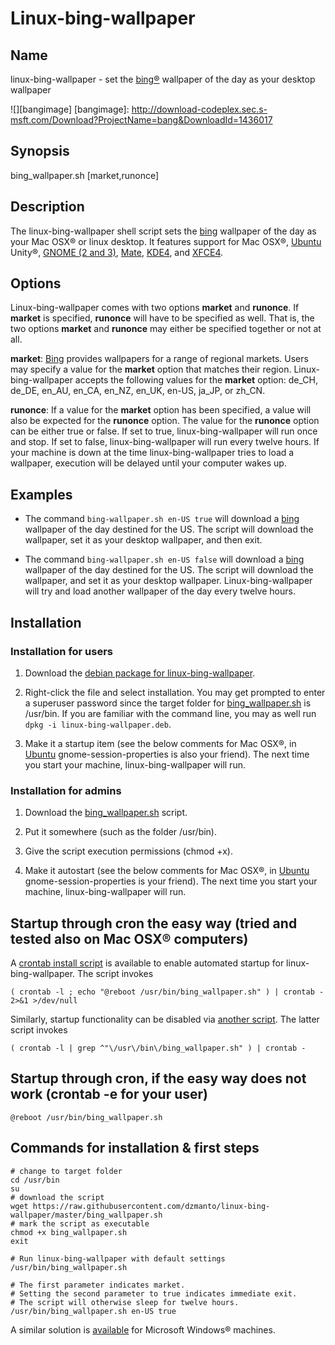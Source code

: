 # Linux-bing-wallpaper

## Name
linux-bing-wallpaper - set the <a href="http://www.bing.com">bing®</a> wallpaper of the day as your desktop wallpaper

![][bangimage]
[bangimage]: http://download-codeplex.sec.s-msft.com/Download?ProjectName=bang&DownloadId=1436017

## Synopsis

bing_wallpaper.sh [market,runonce]

## Description

The linux-bing-wallpaper shell script sets the <a href="http://www.bing.com">bing</a> wallpaper of the day as your Mac OSX® or linux desktop. It features support for Mac OSX®, <a href="https://www.ubuntu.com/">Ubuntu</a> Unity®, <a href="https://www.gnome.org/">GNOME (2 and 3)</a>, <a href="http://mate-desktop.org/">Mate</a>, <a href="https://www.kde.org/">KDE4</a>, and <a href="http://xfce.org/">XFCE4</a>.

## Options

Linux-bing-wallpaper comes with two options <b>market</b> and <b>runonce</b>. If <b>market</b> is specified, <b>runonce</b> will have to be specified as well. That is, the two options <b>market</b> and <b>runonce</b> may either be specified together or not at all.

<b>market</b>: <a href="http://www.bing.com">Bing</a> provides wallpapers for a range of regional markets. Users may specify a value for the  <b>market</b> option that matches their region. Linux-bing-wallpaper accepts the following values for the <b>market</b> option: de_CH, de_DE, en_AU, en_CA, en_NZ, en_UK, en-US, ja_JP, or zh_CN.

<b>runonce</b>: If a value for the <b>market</b> option has been specified, a value will also be expected for the <b>runonce</b> option. The value for the <b>runonce</b> option can be either true or false. If set to true, linux-bing-wallpaper will run once and stop. If set to false, linux-bing-wallpaper will run every twelve hours. If your machine is down at the time linux-bing-wallpaper tries to load a wallpaper, execution will be delayed until your computer wakes up.

## Examples

* The command
``
bing-wallpaper.sh en-US true
``
will download a <a href="http://www.bing.com">bing</a> wallpaper of the day destined for the US. The script will download the wallpaper, set it as your desktop wallpaper, and then exit.

* The command
``
bing-wallpaper.sh en-US false
``
will download a <a href="http://www.bing.com">bing</a> wallpaper of the day destined for the US. The script will download the wallpaper, and set it as your desktop wallpaper. Linux-bing-wallpaper will try and load another wallpaper of the day every twelve hours.

## Installation
### Installation for users
1. Download the <a href="https://github.com/dzmanto/linux-bing-wallpaper/releases/latest">debian package for linux-bing-wallpaper</a>.

2. Right-click the file and select installation. You may get prompted to enter a superuser password since the target folder for <a href="https://github.com/dzmanto/linux-bing-wallpaper/blob/master/bing_wallpaper.sh">bing_wallpaper.sh</a> is /usr/bin. If you are familiar with the command line, you may as well run <br>
``dpkg -i linux-bing-wallpaper.deb``.
3. Make it a startup item (see the below comments for Mac OSX®, in <a href="https://www.ubuntu.com/">Ubuntu</a> gnome-session-properties is also your friend). The next time you start your machine, linux-bing-wallpaper will run.

### Installation for admins
1. Download the <a href="https://github.com/dzmanto/linux-bing-wallpaper/blob/master/bing_wallpaper.sh">bing_wallpaper.sh</a> script.

2. Put it somewhere (such as the folder /usr/bin).

3. Give the script execution permissions (chmod +x).

4. Make it autostart (see the below comments for Mac OSX®, in <a href="https://www.ubuntu.com/">Ubuntu</a> gnome-session-properties is your friend). The next time you start your machine, linux-bing-wallpaper will run.

## Startup through cron the easy way (tried and tested also on Mac OSX® computers)
A <a href="https://github.com/dzmanto/linux-bing-wallpaper/blob/master/crontab_install.sh">crontab install script</a> is available to enable automated startup for linux-bing-wallpaper. The script invokes
```
( crontab -l ; echo "@reboot /usr/bin/bing_wallpaper.sh" ) | crontab - 2>&1 >/dev/null
```
Similarly, startup functionality can be disabled via <a href="https://github.com/dzmanto/linux-bing-wallpaper/blob/master/crontab_remove.sh">another script</a>. The latter script invokes
```
( crontab -l | grep ^"\/usr\/bin\/bing_wallpaper.sh" ) | crontab -
```

## Startup through cron, if the easy way does not work (crontab -e for your user)
```
@reboot /usr/bin/bing_wallpaper.sh
```
## Commands for installation & first steps
```
# change to target folder
cd /usr/bin
su
# download the script
wget https://raw.githubusercontent.com/dzmanto/linux-bing-wallpaper/master/bing_wallpaper.sh
# mark the script as executable
chmod +x bing_wallpaper.sh
exit

# Run linux-bing-wallpaper with default settings
/usr/bin/bing_wallpaper.sh

# The first parameter indicates market.
# Setting the second parameter to true indicates immediate exit.
# The script will otherwise sleep for twelve hours.
/usr/bin/bing_wallpaper.sh en-US true
```
<p>A similar solution is <a href="https://github.com/dzmanto/bang">available</a> for Microsoft Windows® machines. </p>
